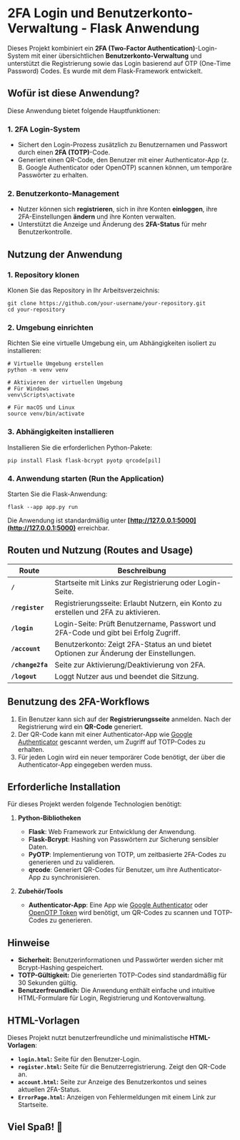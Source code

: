 # 2FA Login und Benutzerkonto-Verwaltung - Flask Anwendung
Dieses Projekt kombiniert ein **2FA (Two-Factor Authentication)**-Login-System mit einer übersichtlichen **Benutzerkonto-Verwaltung** und unterstützt die Registrierung sowie das Login basierend auf OTP (One-Time Password) Codes. Es wurde mit dem Flask-Framework entwickelt.
## Wofür ist diese Anwendung? 
Diese Anwendung bietet folgende Hauptfunktionen:
### 1. **2FA Login-System**
- Sichert den Login-Prozess zusätzlich zu Benutzernamen und Passwort durch einen **2FA (TOTP)**-Code.
- Generiert einen QR-Code, den Benutzer mit einer Authenticator-App (z. B. Google Authenticator oder OpenOTP) scannen können, um temporäre Passwörter zu erhalten.

### 2. **Benutzerkonto-Management**
- Nutzer können sich **registrieren**, sich in ihre Konten **einloggen**, ihre 2FA-Einstellungen **ändern** und ihre Konten verwalten.
- Unterstützt die Anzeige und Änderung des **2FA-Status** für mehr Benutzerkontrolle.

## Nutzung der Anwendung 
### 1. Repository klonen 
Klonen Sie das Repository in Ihr Arbeitsverzeichnis:
``` shell
git clone https://github.com/your-username/your-repository.git
cd your-repository
```
### 2. Umgebung einrichten 
Richten Sie eine virtuelle Umgebung ein, um Abhängigkeiten isoliert zu installieren:
``` shell
# Virtuelle Umgebung erstellen
python -m venv venv

# Aktivieren der virtuellen Umgebung
# Für Windows
venv\Scripts\activate

# Für macOS und Linux
source venv/bin/activate
```
### 3. Abhängigkeiten installieren 
Installieren Sie die erforderlichen Python-Pakete:
``` shell
pip install Flask flask-bcrypt pyotp qrcode[pil]
```
### 4. Anwendung starten **(Run the Application)**
Starten Sie die Flask-Anwendung:
``` shell
flask --app app.py run
```
Die Anwendung ist standardmäßig unter **[http://127.0.0.1:5000](http://127.0.0.1:5000)** erreichbar.
## Routen und Nutzung **(Routes and Usage)**

| **Route** | **Beschreibung** |
| --- | --- |
| **`/`** | Startseite mit Links zur Registrierung oder Login-Seite. |
| **`/register`** | Registrierungsseite: Erlaubt Nutzern, ein Konto zu erstellen und 2FA zu aktivieren. |
| **`/login`** | Login-Seite: Prüft Benutzername, Passwort und 2FA-Code und gibt bei Erfolg Zugriff. |
| **`/account`** | Benutzerkonto: Zeigt 2FA-Status an und bietet Optionen zur Änderung der Einstellungen. |
| **`/change2fa`** | Seite zur Aktivierung/Deaktivierung von 2FA. |
| **`/logout`** | Loggt Nutzer aus und beendet die Sitzung. |
## Benutzung des 2FA-Workflows
1. Ein Benutzer kann sich auf der **Registrierungsseite** anmelden. Nach der Registrierung wird ein **QR-Code** generiert.
2. Der QR-Code kann mit einer Authenticator-App wie [Google Authenticator](https://play.google.com/store/apps/details?id=com.google.android.apps.authenticator2) gescannt werden, um Zugriff auf TOTP-Codes zu erhalten.
3. Für jeden Login wird ein neuer temporärer Code benötigt, der über die Authenticator-App eingegeben werden muss.

## Erforderliche Installation
Für dieses Projekt werden folgende Technologien benötigt:
1. **Python-Bibliotheken**
    - **Flask**: Web Framework zur Entwicklung der Anwendung.
    - **Flask-Bcrypt**: Hashing von Passwörtern zur Sicherung sensibler Daten.
    - **PyOTP**: Implementierung von TOTP, um zeitbasierte 2FA-Codes zu generieren und zu validieren.
    - **qrcode**: Generiert QR-Codes für Benutzer, um ihre Authenticator-App zu synchronisieren.

2. **Zubehör/Tools**
    - **Authenticator-App**: Eine App wie [Google Authenticator](https://play.google.com/store/apps/details?id=com.google.android.apps.authenticator2) oder [OpenOTP Token](https://play.google.com/store/apps/details?id=com.rcdevs.auth) wird benötigt, um QR-Codes zu scannen und TOTP-Codes zu generieren.

## Hinweise
- **Sicherheit:** Benutzerinformationen und Passwörter werden sicher mit Bcrypt-Hashing gespeichert.
- **TOTP-Gültigkeit:** Die generierten TOTP-Codes sind standardmäßig für 30 Sekunden gültig.
- **Benutzerfreundlich:** Die Anwendung enthält einfache und intuitive HTML-Formulare für Login, Registrierung und Kontoverwaltung.

## HTML-Vorlagen
Dieses Projekt nutzt benutzerfreundliche und minimalistische **HTML-Vorlagen**:
- **`login.html`:** Seite für den Benutzer-Login.
- **`register.html`:** Seite für die Benutzerregistrierung. Zeigt den QR-Code an.
- **`account.html`:** Seite zur Anzeige des Benutzerkontos und seines aktuellen 2FA-Status.
- **`ErrorPage.html`:** Anzeigen von Fehlermeldungen mit einem Link zur Startseite.

## Viel Spaß! 🚀
